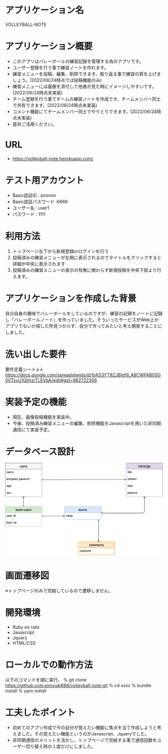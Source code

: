 # アプリケーション名
VOLLEYBALL-NOTE

# アプリケーション概要
- このアプリはバレーボールの練習記録を管理する為のアプリです。
- ユーザー登録を行う事で練習ノートを作れます。
- 練習メニューを投稿、編集、削除できます。振り返る事で練習の質を上げましょう。(2022/06/24時点では投稿機能のみ)
- 練習メニューには画像を添付して他者が見た時にイメージしやすいです。(2022/06/24時点未実装)
- チーム登録を行う事でチームの練習ノートを作成でき、チームメンバー同士で共有できます。(2022/06/24時点未実装)
- コメント機能にてチームメンバー同士でやりとりできます。(2022/06/24時点未実装)
- 是非ご活用ください。

# URL
- https://volleyball-note.herokuapp.com/

# テスト用アカウント
- Basic認証ID : piromin
- Basic認証パスワード :6666 
- ユーザー名 : user1
- パスワード : 1111

# 利用方法
1. トップページ左下から新規登録orログインを行う
2. 投稿済みの練習メニューが左側に表示されるのでタイトルをクリックすると詳細が中央に表示されます
3. 投稿済みの練習メニューの表示の有無に関わらず新規投稿を中央下部より行えます。

# アプリケーションを作成した背景
自分自身の趣味でバレーボールをしているのですが、練習の記録をノートに記録し「バレーボールノート」を作っていました。そういったサービスがWeb上かアプリでないか探した所見つからず、自分で作ってみたいと考え開発することにしました。

# 洗い出した要件
要件定義シート↓↓
https://docs.google.com/spreadsheets/d/1oK53YT8ZJBIgf9_A8CWFAB0SG00TxvU1QlmziTLEVbA/edit#gid=982722306

# 実装予定の機能
- 現在、画像投稿機能を実装中。
- 今後、投稿済み練習メニューの編集、削除機能をJavascriptを用いた非同期通信にて実装予定。

# データベース設計
![画像の説明](app/assets/images/er.png "ER図")

# 画面遷移図
※トップページのみで完結しているので遷移しません。

# 開発環境
- Ruby on rails
- Javascript
- Jquery
- HTML/CSS

# ローカルでの動作方法
以下のコマンドを順に実行。
% git clone https://github.com:piroyuki666/volleyball-note.git
% cd xxxx
% bundle install
% yarn install

# 工夫したポイント
- 初めてのアプリ作成で今の自分が覚えたい機能に焦点を当て作成しようと考えました。その覚えたい機能というのがJavascript、Jqueryでした。
- 非同期通信のメリットを活かし、トップページで完結する事で通信回数をユーザー切り替え時の１度だけにしました。
